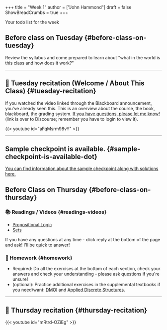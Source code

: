 +++
title = "Week 1"
author = ["John Hammond"]
draft = false
ShowBreadCrumbs = true
+++

Your todo list for the week
<!--more-->


## Before class on Tuesday {#before-class-on-tuesday}

Review the syllabus and come prepared to learn about "what in the world
is this class and how does it work?"

---


## 🎥 Tuesday recitation (Welcome / About This Class) {#tuesday-recitation}

If you watched the video linked through the Blackboard announcement, you've already seen this.  This is an overview about the course, the book, blackboard, the grading system. [If you have questions, please let me know!](https://discourse.math.wichita.edu/t/questions-about-the-course-grading-system-anything/1361) (link is over to Discourse; remember you have to login to view it).

{{< youtube id="aFqMsrm98vY" >}}

---


## Sample checkpoint is available. {#sample-checkpoint-is-available-dot}

[You can find information about the sample checkpoint along with solutions here.](https://discourse.math.wichita.edu/t/sample-checkpoint-1-and-solutions/1108)


## Before Class on Thursday {#before-class-on-thursday}


### 📚 Readings / Videos {#readings-videos}

-   [Propositional Logic](https://www.math.wichita.edu/~hammond/class-notes/section-prop-logic.html)
-   [Sets](https://www.math.wichita.edu/~hammond/class-notes/sec_objects_sets.html)

If you have any questions at any time - click reply at the bottom of the
page and ask! I'll be quick to answer!


### 📝 Homework {#homework}

-   Required: Do all the exercises at the bottom of each section, check
    your answers and check your understanding - please ask questions if
    you're unsure!
-   (optional): Practice additional exercises in the supplemental textbooks if you need/want: [DMOI](http://discrete.openmathbooks.org/dmoi3/) and [Applied Discrete Structures](http://faculty.uml.edu/klevasseur/ads/index-ads.html).

---


## 🎥 Thursday recitation {#thursday-recitation}

{{< youtube id="mRtrd-OZiEg" >}}

